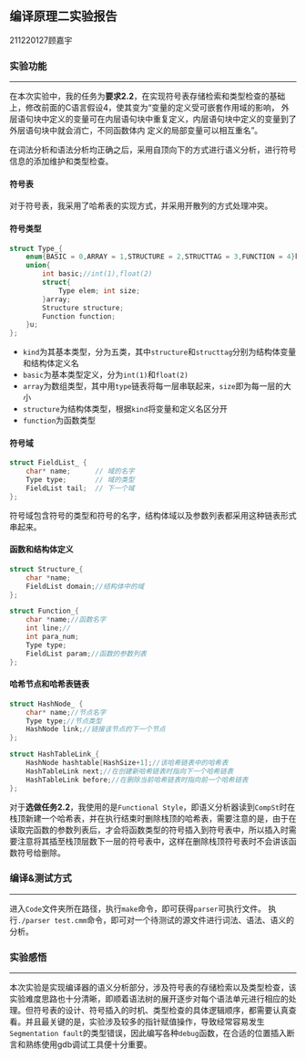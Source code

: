 ## 编译原理二实验报告

211220127顾嘉宇



### 实验功能

---

​		在本次实验中，我的任务为**要求2.2**，在实现符号表存储检索和类型检查的基础上，修改前面的C语言假设4，使其变为“变量的定义受可嵌套作用域的影响， 外层语句块中定义的变量可在内层语句块中重复定义，内层语句块中定义的变量到了外层语句块中就会消亡，不同函数体内 定义的局部变量可以相互重名”。 

​		在词法分析和语法分析均正确之后，采⽤⾃顶向下的⽅式进⾏语义分析，进⾏符号信息的添加维护和类型检查。

#### 符号表

​		对于符号表，我采⽤了哈希表的实现⽅式，并采⽤开散列的⽅式处理冲突。

#### 符号类型

```c
struct Type_{
    enum{BASIC = 0,ARRAY = 1,STRUCTURE = 2,STRUCTTAG = 3,FUNCTION = 4}kind;
    union{
        int basic;//int(1),float(2)
        struct{
            Type elem; int size;
        }array;
        Structure structure;
        Function function;
    }u;
};
```

- `kind`为其基本类型，分为五类，其中`structure`和`structtag`分别为结构体变量和结构体定义名
- `basic`为基本类型定义，分为`int(1)`和`float(2)`
- `array`为数组类型，其中用`type`链表将每一层串联起来，`size`即为每一层的大小
- `structure`为结构体类型，根据`kind`将变量和定义名区分开
- `function`为函数类型

#### 符号域

```c
struct FieldList_ {
    char* name;      // 域的名字
    Type type;       // 域的类型
    FieldList tail;  // 下一个域
};
```

​		符号域包含符号的类型和符号的名字，结构体域以及参数列表都采⽤这种链表形式串起来。

#### 函数和结构体定义

```c
struct Structure_{
    char *name;
    FieldList domain;//结构体中的域
};

struct Function_{
    char *name;//函数名字
    int line;//
    int para_num;
    Type type;
    FieldList param;//函数的参数列表
};
```

#### 哈希节点和哈希表链表

```c
struct HashNode_ {
    char* name;//节点名字
    Type type;//节点类型
    HashNode link;//链接该节点的下一个节点
};

struct HashTableLink_{
    HashNode hashtable[HashSize+1];//该哈希链表中的哈希表
    HashTableLink next;//在创建新哈希链表时指向下一个哈希链表
    HashTableLink before;//在删除当前哈希链表时指向前一个哈希链表
};
```

​		对于**选做任务2.2**，我使用的是`Functional Style`，即语义分析器读到`CompSt`时在栈顶新建一个哈希表，并在执行结束时删除栈顶的哈希表，需要注意的是，由于在读取完函数的参数列表后，才会将函数类型的符号插入到符号表中，所以插入时需要注意将其插至栈顶层数下一层的符号表中，这样在删除栈顶符号表时不会讲该函数符号给删除。

### 编译&测试方式

---

​		进⼊` Code `⽂件夹所在路径，执⾏` make `命令，即可获得` parser `可执⾏⽂件。 执⾏` ./parser test.cmm `命令，即可对⼀个待测试的源⽂件进⾏词法、语法、语义的分析。

### 实验感悟

---

​		本次实验是实现编译器的语义分析部分，涉及符号表的存储检索以及类型检查，该实验难度思路也十分清晰，即顺着语法树的展开逐步对每个语法单元进行相应的处理。但符号表的设计、符号插⼊的时机、类型检查的具体逻辑顺序，都需要认真查看。并且最关键的是，实验涉及较多的指针赋值操作，导致经常容易发生`Segmentation fault`的类型错误，因此编写各种`debug`函数，在合适的位置插入断⾔和熟练使用gdb调试⼯具便十分重要。